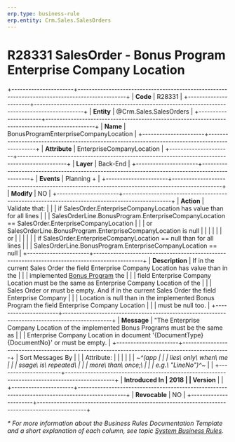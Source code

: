 ```yaml
---
erp.type: business-rule
erp.entity: Crm.Sales.SalesOrders
---
```


# R28331 SalesOrder - Bonus Program Enterprise Company Location
+----------------------+-----------------------------------------------------------------------------------------------+
| **Code**             | R28331                                                                                        |
+----------------------+-----------------------------------------------------------------------------------------------+
| **Entity**           | @Crm.Sales.SalesOrders                                                                        |
+----------------------+-----------------------------------------------------------------------------------------------+
| **Name**             | BonusProgramEnterpriseCompanyLocation                                                         |
+----------------------+-----------------------------------------------------------------------------------------------+
| **Attribute**        | EnterpriseCompanyLocation                                                                     |
+----------------------+-----------------------------------------------------------------------------------------------+
| **Layer**            | Back-End                                                                                      |
+----------------------+-----------------------------------------------------------------------------------------------+
| **Events**           | Planning +                                                                                    |
+----------------------+-----------------------------------------------------------------------------------------------+
| **Modify**           | NO                                                                                            |
+----------------------+-----------------------------------------------------------------------------------------------+
| **Action**           | Validate that:                                                                                |
|                      | if SalesOrder.EnterpriseCompanyLocation has value than for all lines                          |
|                      | SalesOrderLine.BonusProgram.EnterpriseCompanyLocation == SalesOrder.EnterpriseCompanyLocation |
|                      | or SalesOrderLine.BonusProgram.EnterpriseCompanyLocation is null                              |
|                      |                                                                                               |
|                      | or                                                                                            |
|                      |                                                                                               |
|                      | if SalesOrder.EnterpriseCompanyLocation == null than for all lines                            |
|                      | SalesOrderLine.BonusProgram.EnterpriseCompanyLocation == null                                 |
+----------------------+-----------------------------------------------------------------------------------------------+
| **Description**      | If in the current Sales Order the field Enterprise Company Location has value than in the     |
|                      | implemented [Bonus Program](https://confluence.erp.net/display/techdoc/Bonus+Programs) the    |
|                      | field Enterprise Company Location must be the same as Enterprise Company Location of the      |
|                      | Sales Order or must be empty. And if in the current Sales Order the field Enterprise Company  |
|                      | Location is null than in the implemented Bonus Program the field Enterprise Company Location  |
|                      | must be null too.                                                                             |
+----------------------+-----------------------------------------------------------------------------------------------+
| **Message**          | \"The Enterprise Company Location of the implemented Bonus Programs must be the same as       |
|                      | Enterprise Company Location in document \'{DocumentType} {DocumentNo}\' or must be empty.     |
+----------------------+-----------------------------------------------------------------------------------------------+
| Sort Messages By     |                                                                                               |
| Attribute:           |                                                                                               |
|                      |                                                                                               |
| *~^(app              |                                                                                               |
| lies\ only\ when\ me |                                                                                               |
| ssage\ is\ repeated\ |                                                                                               |
|  more\ than\ once;\  |                                                                                               |
| e.g.\ \"LineNo\")^~* |                                                                                               |
+----------------------+-----------------------------------------------------------------------------------------------+
| **Introduced In      | 2018                                                                                          |
| Version**            |                                                                                               |
+----------------------+-----------------------------------------------------------------------------------------------+
| **Revocable**        | NO                                                                                            |
+----------------------+-----------------------------------------------------------------------------------------------+

*\* For more information about the Business Rules Documentation Template and a short explanation of each column, see
topic [System Business Rules](../templates/template-description-system-business-rules.md).*
